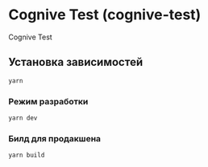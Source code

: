 # Cognive Test (cognive-test)

Cognive Test

## Установка зависимостей
```bash
yarn
```

### Режим разработки
```bash
yarn dev
```


### Билд для продакшена
```bash
yarn build
```
